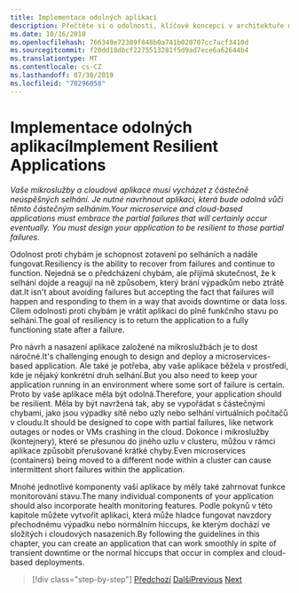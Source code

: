 ```yaml
---
title: Implementace odolných aplikací
description: Přečtěte si o odolnosti, klíčové koncepci v architektuře mikroslužeb. Musíte znát, jak plynule řešit přechodné chyby, protože k nim dojde.
ms.date: 10/16/2018
ms.openlocfilehash: 766349e72389f848b0a741b020707cc7acf3410d
ms.sourcegitcommit: f20dd18dbcf2275513281f5d9ad7ece6a62644b4
ms.translationtype: MT
ms.contentlocale: cs-CZ
ms.lasthandoff: 07/30/2019
ms.locfileid: "70296058"
---
```

# <a name="implement-resilient-applications"></a><span data-ttu-id="dfa94-104">Implementace odolných aplikací</span><span class="sxs-lookup"><span data-stu-id="dfa94-104">Implement Resilient Applications</span></span>

<span data-ttu-id="dfa94-105">*Vaše mikroslužby a cloudové aplikace musí vycházet z částečně neúspěšných selhání. Je nutné navrhnout aplikaci, která bude odolná vůči těmto částečným selháním.*</span><span class="sxs-lookup"><span data-stu-id="dfa94-105">*Your microservice and cloud-based applications must embrace the partial failures that will certainly occur eventually. You must design your application to be resilient to those partial failures.*</span></span>

<span data-ttu-id="dfa94-106">Odolnost proti chybám je schopnost zotavení po selháních a nadále fungovat.</span><span class="sxs-lookup"><span data-stu-id="dfa94-106">Resiliency is the ability to recover from failures and continue to function.</span></span> <span data-ttu-id="dfa94-107">Nejedná se o předcházení chybám, ale přijímá skutečnost, že k selhání dojde a reagují na ně způsobem, který brání výpadkům nebo ztrátě dat.</span><span class="sxs-lookup"><span data-stu-id="dfa94-107">It isn't about avoiding failures but accepting the fact that failures will happen and responding to them in a way that avoids downtime or data loss.</span></span> <span data-ttu-id="dfa94-108">Cílem odolnosti proti chybám je vrátit aplikaci do plně funkčního stavu po selhání.</span><span class="sxs-lookup"><span data-stu-id="dfa94-108">The goal of resiliency is to return the application to a fully functioning state after a failure.</span></span>

<span data-ttu-id="dfa94-109">Pro návrh a nasazení aplikace založené na mikroslužbách je to dost náročné.</span><span class="sxs-lookup"><span data-stu-id="dfa94-109">It's challenging enough to design and deploy a microservices-based application.</span></span> <span data-ttu-id="dfa94-110">Ale také je potřeba, aby vaše aplikace běžela v prostředí, kde je nějaký konkrétní druh selhání.</span><span class="sxs-lookup"><span data-stu-id="dfa94-110">But you also need to keep your application running in an environment where some sort of failure is certain.</span></span> <span data-ttu-id="dfa94-111">Proto by vaše aplikace měla být odolná.</span><span class="sxs-lookup"><span data-stu-id="dfa94-111">Therefore, your application should be resilient.</span></span> <span data-ttu-id="dfa94-112">Měla by být navržená tak, aby se vypořádat s částečnými chybami, jako jsou výpadky sítě nebo uzly nebo selhání virtuálních počítačů v cloudu.</span><span class="sxs-lookup"><span data-stu-id="dfa94-112">It should be designed to cope with partial failures, like network outages or nodes or VMs crashing in the cloud.</span></span> <span data-ttu-id="dfa94-113">Dokonce i mikroslužby (kontejnery), které se přesunou do jiného uzlu v clusteru, můžou v rámci aplikace způsobit přerušované krátké chyby.</span><span class="sxs-lookup"><span data-stu-id="dfa94-113">Even microservices (containers) being moved to a different node within a cluster can cause intermittent short failures within the application.</span></span>

<span data-ttu-id="dfa94-114">Mnohé jednotlivé komponenty vaší aplikace by měly také zahrnovat funkce monitorování stavu.</span><span class="sxs-lookup"><span data-stu-id="dfa94-114">The many individual components of your application should also incorporate health monitoring features.</span></span> <span data-ttu-id="dfa94-115">Podle pokynů v této kapitole můžete vytvořit aplikaci, která může hladce fungovat navzdory přechodnému výpadku nebo normálním hiccups, ke kterým dochází ve složitých i cloudových nasazeních.</span><span class="sxs-lookup"><span data-stu-id="dfa94-115">By following the guidelines in this chapter, you can create an application that can work smoothly in spite of transient downtime or the normal hiccups that occur in complex and cloud-based deployments.</span></span>

>[!div class="step-by-step"]
><span data-ttu-id="dfa94-116">[Předchozí](../microservice-ddd-cqrs-patterns/microservice-application-layer-implementation-web-api.md)
>[Další](handle-partial-failure.md)</span><span class="sxs-lookup"><span data-stu-id="dfa94-116">[Previous](../microservice-ddd-cqrs-patterns/microservice-application-layer-implementation-web-api.md)
[Next](handle-partial-failure.md)</span></span>
